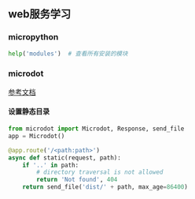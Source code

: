 ## web服务学习

### micropython
```python
help('modules')  # 查看所有安装的模块
```
### microdot
[参考文档](https://microdot.readthedocs.io/en/latest/index.html)

#### 设置静态目录
```python
from microdot import Microdot, Response, send_file
app = Microdot()

@app.route('/<path:path>')
async def static(request, path):
    if '..' in path:
        # directory traversal is not allowed
        return 'Not found', 404
    return send_file('dist/' + path, max_age=86400)
```